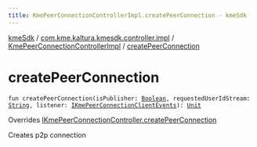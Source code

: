 ```yaml
---
title: KmePeerConnectionControllerImpl.createPeerConnection - kmeSdk
---
```


[kmeSdk](../../index.html) / [com.kme.kaltura.kmesdk.controller.impl](../index.html) / [KmePeerConnectionControllerImpl](index.html) / [createPeerConnection](./create-peer-connection.html)

# createPeerConnection

`fun createPeerConnection(isPublisher: `[`Boolean`](https://kotlinlang.org/api/latest/jvm/stdlib/kotlin/-boolean/index.html)`, requestedUserIdStream: `[`String`](https://kotlinlang.org/api/latest/jvm/stdlib/kotlin/-string/index.html)`, listener: `[`IKmePeerConnectionClientEvents`](../../com.kme.kaltura.kmesdk.webrtc.peerconnection/-i-kme-peer-connection-client-events/index.html)`): `[`Unit`](https://kotlinlang.org/api/latest/jvm/stdlib/kotlin/-unit/index.html)

Overrides [IKmePeerConnectionController.createPeerConnection](../../com.kme.kaltura.kmesdk.controller/-i-kme-peer-connection-controller/create-peer-connection.html)

Creates p2p connection

